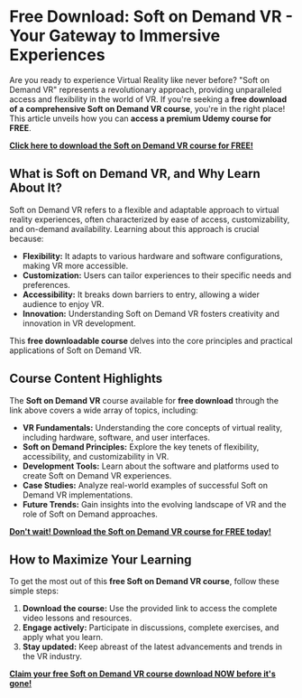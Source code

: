 # Free Download: Soft on Demand VR - Your Gateway to Immersive Experiences

Are you ready to experience Virtual Reality like never before? "Soft on Demand VR" represents a revolutionary approach, providing unparalleled access and flexibility in the world of VR. If you're seeking a **free download of a comprehensive Soft on Demand VR course**, you're in the right place! This article unveils how you can **access a premium Udemy course for FREE**.

[**Click here to download the Soft on Demand VR course for FREE!**](https://udemywork.com/soft-on-demand-vr)

## What is Soft on Demand VR, and Why Learn About It?

Soft on Demand VR refers to a flexible and adaptable approach to virtual reality experiences, often characterized by ease of access, customizability, and on-demand availability. Learning about this approach is crucial because:

*   **Flexibility:** It adapts to various hardware and software configurations, making VR more accessible.
*   **Customization:** Users can tailor experiences to their specific needs and preferences.
*   **Accessibility:** It breaks down barriers to entry, allowing a wider audience to enjoy VR.
*   **Innovation:** Understanding Soft on Demand VR fosters creativity and innovation in VR development.

This **free downloadable course** delves into the core principles and practical applications of Soft on Demand VR.

## Course Content Highlights

The **Soft on Demand VR** course available for **free download** through the link above covers a wide array of topics, including:

*   **VR Fundamentals:** Understanding the core concepts of virtual reality, including hardware, software, and user interfaces.
*   **Soft on Demand Principles:** Explore the key tenets of flexibility, accessibility, and customizability in VR.
*   **Development Tools:** Learn about the software and platforms used to create Soft on Demand VR experiences.
*   **Case Studies:** Analyze real-world examples of successful Soft on Demand VR implementations.
*   **Future Trends:** Gain insights into the evolving landscape of VR and the role of Soft on Demand approaches.

[**Don't wait! Download the Soft on Demand VR course for FREE today!**](https://udemywork.com/soft-on-demand-vr)

## How to Maximize Your Learning

To get the most out of this **free Soft on Demand VR course**, follow these simple steps:

1.  **Download the course:** Use the provided link to access the complete video lessons and resources.
2.  **Engage actively:** Participate in discussions, complete exercises, and apply what you learn.
3.  **Stay updated:** Keep abreast of the latest advancements and trends in the VR industry.

[**Claim your free Soft on Demand VR course download NOW before it's gone!**](https://udemywork.com/soft-on-demand-vr)
